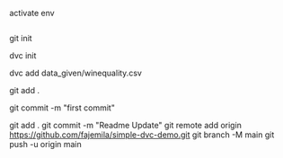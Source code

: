 





activate env
```bash
```













git init

dvc init

dvc add data_given/winequality.csv

git add .

git commit -m "first commit"

git add . 
git commit -m "Readme Update"
git remote add origin https://github.com/fajemila/simple-dvc-demo.git
git branch -M main
git push -u origin main